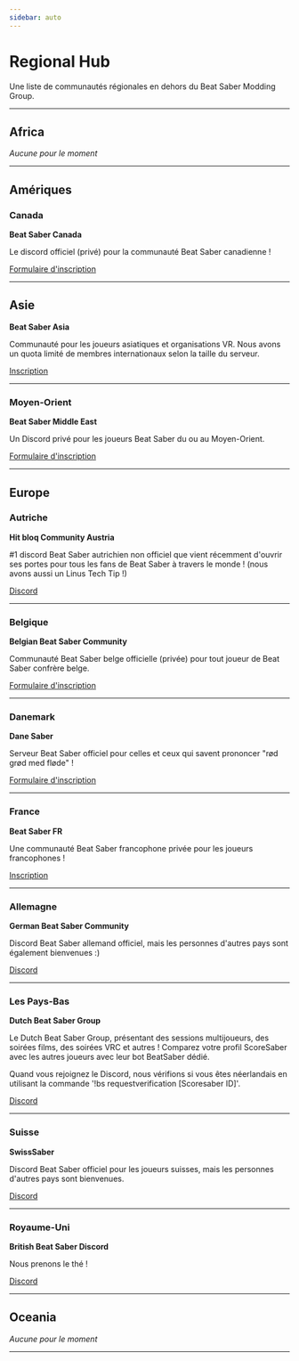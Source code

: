 ```yaml
---
sidebar: auto
---
```


# Regional Hub

Une liste de communautés régionales en dehors du Beat Saber Modding Group.

---

## Africa

_Aucune pour le moment_

---

## Amériques

### Canada

**Beat Saber Canada**

Le discord officiel (privé) pour la communauté Beat Saber canadienne !

[Formulaire d'inscription](https://docs.google.com/forms/d/e/1FAIpQLSfWhARJyoYJ_FcbChiVUTAPPkBlVsENsBF2bs5twkJkrbjbGQ/viewform)

---

## Asie

**Beat Saber Asia**

Communauté pour les joueurs asiatiques et organisations VR. Nous avons un quota limité de membres internationaux selon la taille du serveur.

[Inscription](https://forms.gle/Ga3jWoCkugPBD6BZ6)

---

### Moyen-Orient

**Beat Saber Middle East**

Un Discord privé pour les joueurs Beat Saber du ou au Moyen-Orient.

[Formulaire d'inscription](http://bit.ly/BSME_Application)

---

## Europe

### Autriche

**Hit bloq Community Austria**

#1 discord Beat Saber autrichien non officiel que vient récemment d'ouvrir ses portes pour tous les fans de Beat Saber à travers le monde ! (nous avons aussi un Linus Tech Tip !)

[Discord](https://discord.gg/TvRkNY2)

---

### Belgique

**Belgian Beat Saber Community**

Communauté Beat Saber belge officielle (privée) pour tout joueur de Beat Saber confrère belge.

[Formulaire d'inscription](https://forms.gle/26VXi4HmnZnDoPZN7)

---

### Danemark

**Dane Saber**

Serveur Beat Saber officiel pour celles et ceux qui savent prononcer "rød grød med fløde" !

[Formulaire d'inscription](https://forms.gle/AhgBFSK7RnRDDMHa9)

---

### France

**Beat Saber FR**

Une communauté Beat Saber francophone privée pour les joueurs francophones !

[Inscription](https://docs.google.com/forms/d/1Ro79QYJ83gAsT6m_hpRgCNyhKNZDlEiZJ3oSh5mwTG4)

---

### Allemagne

**German Beat Saber Community**

Discord Beat Saber allemand officiel, mais les personnes d'autres pays sont également bienvenues :)

[Discord](https://discord.gg/y4G6ruN)

---

### Les Pays-Bas

**Dutch Beat Saber Group**

Le Dutch Beat Saber Group, présentant des sessions multijoueurs, des soirées films, des soirées VRC et autres ! Comparez votre profil ScoreSaber avec les autres joueurs avec leur bot BeatSaber dédié.

Quand vous rejoignez le Discord, nous vérifions si vous êtes néerlandais en utilisant la commande '!bs requestverification [Scoresaber ID]'.

[Discord](https://discord.gg/sDa7xrE)

---

### Suisse

**SwissSaber**

Discord Beat Saber officiel pour les joueurs suisses, mais les personnes d'autres pays sont bienvenues.

[Discord](https://discord.gg/eV6SUUF)

---

### Royaume-Uni

**British Beat Saber Discord**

Nous prenons le thé !

[Discord](https://discord.gg/FC2pzeN)

---

## Oceania

_Aucune pour le moment_

---
